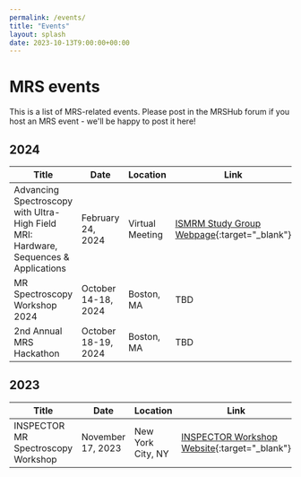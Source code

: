 ```yaml
---
permalink: /events/
title: "Events"
layout: splash
date: 2023-10-13T9:00:00+00:00
---
```


# MRS events

This is a list of MRS-related events. Please post in the MRSHub forum if you host an MRS event - we'll be happy to post it here!

## 2024

| Title | Date | Location | Link |
|-------|------|----------|------|
| Advancing Spectroscopy with Ultra-High Field MRI: Hardware, Sequences & Applications | February 24, 2024 | Virtual Meeting | [ISMRM Study Group Webpage](https://www.ismrm.org/virtual-meetings/){:target="_blank"} |
| MR Spectroscopy Workshop 2024 | October 14-18, 2024 | Boston, MA | TBD |
| 2nd Annual MRS Hackathon | October 18-19, 2024 | Boston, MA | TBD |

## 2023

| Title | Date | Location | Link |
|-------|------|----------|------|
| INSPECTOR MR Spectroscopy Workshop | November 17, 2023 | New York City, NY | [INSPECTOR Workshop Website](https://juchem.bme.columbia.edu/content/mr-spectroscopy-workshop){:target="_blank"} |
